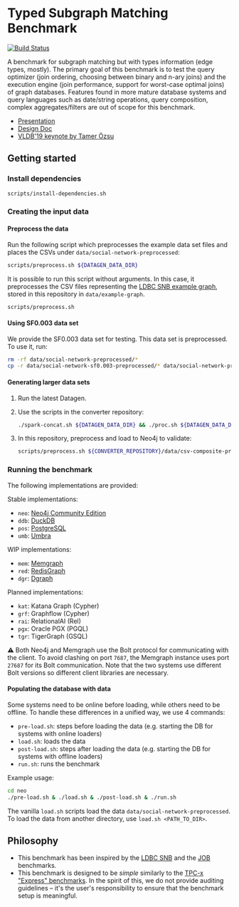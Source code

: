 # Typed Subgraph Matching Benchmark

[![Build Status](https://circleci.com/gh/ldbc/tsmb.svg?style=svg&circle-token=b558369d54d3205fc9d985a4dd2196b967ebcff8)](https://circleci.com/gh/ldbc/tsmb)

A benchmark for subgraph matching but with types information (edge types, mostly). The primary goal of this benchmark is to test the query optimizer (join ordering, choosing between binary and n-ary joins) and the execution engine (join performance, support for worst-case optimal joins) of graph databases. Features found in more mature database systems and query languages such as date/string operations, query composition, complex aggregates/filters are out of scope for this benchmark.

* [Presentation](https://docs.google.com/presentation/d/1pxyX_CWhFVYEttjTG2BrzuaMkEuLRxfhf5iX6n0leZI/edit)
* [Design Doc](https://docs.google.com/document/d/1w1cMNyrOoarG69fmNDr5UV7w_T0O0j-yZ0aYu29iWw8/edit)
* [VLDB'19 keynote by Tamer Özsu](https://vldb2019.github.io/files/VLDB19-keynote-1-slides.pdf)
## Getting started

### Install dependencies

```bash
scripts/install-dependencies.sh
```

### Creating the input data

#### Preprocess the data

Run the following script which preprocesses the example data set files and places the CSVs under `data/social-network-preprocessed`:

```bash
scripts/preprocess.sh ${DATAGEN_DATA_DIR}
```

It is possible to run this script without arguments. In this case, it preprocesses the CSV files representing the [LDBC SNB example graph](https://ldbc.github.io/ldbc_snb_docs/example-graph-without-refreshes.pdf), stored in this repository in `data/example-graph`.

```bash
scripts/preprocess.sh
```

#### Using SF0.003 data set

We provide the SF0.003 data set for testing. This data set is preprocessed. To use it, run:

```bash
rm -rf data/social-network-preprocessed/*
cp -r data/social-network-sf0.003-preprocessed/* data/social-network-preprocessed
```

#### Generating larger data sets

1. Run the latest Datagen.

1. Use the scripts in the converter repository:

   ```bash
   ./spark-concat.sh ${DATAGEN_DATA_DIR} && ./proc.sh ${DATAGEN_DATA_DIR} --no-header && ./rename.sh
   ```

1. In this repository, preprocess and load to Neo4j to validate:

   ```bash
   scripts/preprocess.sh ${CONVERTER_REPOSITORY}/data/csv-composite-projected-fk-legacy-filenames && scripts/load-neo.sh
   ```

### Running the benchmark

The following implementations are provided:

Stable implementations:

* `neo`: [Neo4j Community Edition](https://neo4j.com/)
* `ddb`: [DuckDB](https://www.duckdb.org/)
* `pos`: [PostgreSQL](https://www.postgresql.org/)
* `umb`: [Umbra](https://umbra-db.com/)

WIP implementations:

* `mem`: [Memgraph](https://memgraph.com/)
* `red`: [RedisGraph](https://oss.redislabs.com/redisgraph/)
* `dgr`: [Dgraph](https://dgraph.io/)

Planned implementations:

* `kat`: Katana Graph (Cypher)
* `grf`: Graphflow (Cypher)
* `rai`: RelationalAI (Rel)
* `pgx`: Oracle PGX (PGQL)
* `tgr`: TigerGraph (GSQL)

:warning: Both Neo4j and Memgraph use the Bolt protocol for communicating with the client.
To avoid clashing on port `7687`, the Memgraph instance uses port `27687` for its Bolt communication.
Note that the two systems use different Bolt versions so different client libraries are necessary.

#### Populating the database with data

Some systems need to be online before loading, while others need to be offline. To handle these differences in a unified way, we use 4 commands:

* `pre-load.sh`: steps before loading the data (e.g. starting the DB for systems with online loaders)
* `load.sh`: loads the data
* `post-load.sh`: steps after loading the data (e.g. starting the DB for systems with offline loaders)
* `run.sh`: runs the benchmark 

Example usage:

```bash
cd neo
./pre-load.sh & ./load.sh & ./post-load.sh & ./run.sh
```

The vanilla `load.sh` scripts load the data `data/social-network-preprocessed`. To load the data from another directory, use `load.sh <PATH_TO_DIR>`.

## Philosophy

* This benchmark has been inspired by the [LDBC SNB](https://arxiv.org/pdf/2001.02299.pdf) and the [JOB](https://db.in.tum.de/~leis/papers/lookingglass.pdf) benchmarks.
* This benchmark is designed to be *simple* similarly to the [TPC-x "Express" benchmarks](http://www.vldb.org/pvldb/vol6/p1186-nambiar.pdf).
In the spirit of this, we do not provide auditing guidelines – it's the user's responsibility to ensure that the benchmark setup is meaningful.

